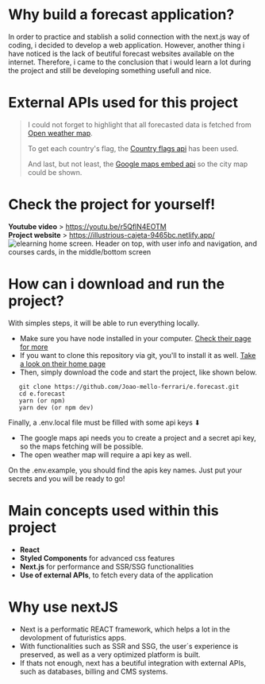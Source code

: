 # Why build a forecast application?
In order to practice and stablish a solid connection with the next.js way of coding, i decided to develop a web application.
However, another thing i have noticed is the lack of beutiful forecast websites available on the internet.
Therefore, i came to the conclusion that i would learn a lot during the project and still be developing something usefull and nice.

# External APIs used for this project
> I could not forget to highlight that all forecasted data is fetched from [Open weather map](https://openweathermap.org/api).
> 
> To get each country's flag, the [Country flags api](https://www.countryflagsapi.com/) has been used.
> 
> And last, but not least, the [Google maps embed api](https://developers.google.com/maps/documentation/embed/get-started) so the city map could be shown.

# Check the project for yourself!
**Youtube video** > https://youtu.be/r5QflN4EOTM<br />
**Project website** > https://illustrious-cajeta-9465bc.netlify.app/
![elearning home screen. Header on top, with user info and navigation, and courses cards, in the middle/bottom screen](https://user-images.githubusercontent.com/67838782/162780176-231ce025-4b07-42f0-b4d0-0f28d6b471ef.png "eforecast preview") 
# How can i download and run the project?
With simples steps, it will be able to run everything locally.
<ul>
  <li>
    Make sure you have node installed in your computer. <a href="https://nodejs.org/en/">Check their page for more</a>
  </li>
  <li>
    If you want to clone this repository via git, you'll to install it as well. <a href="https://git-scm.com/">Take a look on their home page</a>
  </li>
  <li>
    Then, simply download the code and start the project, like shown below.
  </li>
</ul>


```git
   git clone https://github.com/Joao-mello-ferrari/e.forecast.git
   cd e.forecast
   yarn (or npm)
   yarn dev (or npm dev)
```
Finally, a .env.local file must be filled with some api keys ⬇
* The google maps api needs you to create a project and a secret api key, so the maps fetching will be possible.
* The open weather map will require a api key as well.

On the .env.example, you should find the apis key names. Just put your secrets and you will be ready to go!

   # Main concepts used within this project
   * **React**
   * **Styled Components** for  advanced css features
   * **Next.js** for performance and SSR/SSG functionalities
   * **Use of external APIs**, to fetch every data of the application 
   
   # Why use nextJS
<ul>
  <li>
    Next is a performatic REACT framework, which helps a lot in the devolopment of futuristics apps.
  </li>
  <li>
    With functionalities such as SSR and SSG, the user´s experience is preserved, as well as a very optimized platform is built.
  </li>
  <li>
    If thats not enough, next has a beutiful integration with external APIs, such as databases, billing and CMS systems.
  </li>
</ul>

